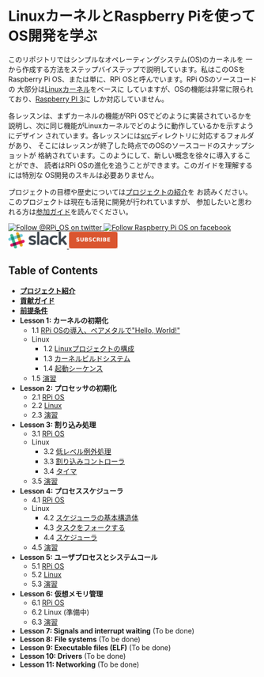 # LinuxカーネルとRaspberry Piを使ってOS開発を学ぶ

このリポジトリではシンプルなオペレーティングシステム(OS)のカーネルを
一から作成する方法をステップバイステップで説明しています。私はこのOSを
Raspberry Pi OS、または単に、RPi OSと呼んでいます。RPi OSのソースコードの
大部分は[Linuxカーネル](https://github.com/torvalds/linux)をベースに
していますが、OSの機能は非常に限られており、[Raspberry PI 3](https://www.raspberrypi.org/products/raspberry-pi-3-model-b/)に
しか対応していません。

各レッスンは、まずカーネルの機能がRPi OSでどのように実装されているかを説明し、次に同じ機能がLinuxカーネルでどのように動作しているかを示すようにデザイン
されています。各レッスンには[src](https://github.com/s-matyukevich/raspberry-pi-os/tree/master/src)ディレクトリに対応するフォルダがあり、
そこにはレッスンが終了した時点でのOSのソースコードのスナップショットが
格納されています。このようにして、新しい概念を徐々に導入することができ、
読者はRPi OSの進化を追うことができます。このガイドを理解するには特別な
OS開発のスキルは必要ありません。

プロジェクトの目標や歴史については[プロジェクトの紹介](translations/ja/Introduction.md)を
お読みください。このプロジェクトは現在も活発に開発が行われていますが、
参加したいと思われる方は[参加ガイド](translations/ja/Contributions.md)を読んでください。

<p>
  <a href="https://twitter.com/RPi_OS" target="_blank">
    <img src="https://raw.githubusercontent.com/s-matyukevich/raspberry-pi-os/master/images/twitter.png" alt="Follow @RPi_OS on twitter" height="34" >
  </a>

  <a href="https://www.facebook.com/groups/251043708976964/" target="_blank">
    <img src="https://raw.githubusercontent.com/s-matyukevich/raspberry-pi-os/master/images/facebook.png" alt="Follow Raspberry Pi OS on facebook" height="34" >
  </a>

  <a href="https://join.slack.com/t/rpi-os/shared_invite/enQtNDQ1NTg2ODc1MDEwLWVjMTZlZmMyZDE4OGEyYmMzNTY1YjljZjU5YWI1NDllOWEwMjI5YzVkM2RiMzliYjEzN2RlYmUzNzBiYmQyMjY" target="_blank">
    <img src="https://raw.githubusercontent.com/s-matyukevich/raspberry-pi-os/master/images/slack.png" alt="Join Raspberry Pi OS in slack" height="34" >
  </a>

  <a href="https://www.producthunt.com/upcoming/raspberry-pi-os" target="_blank">
    <img src="https://raw.githubusercontent.com/s-matyukevich/raspberry-pi-os/master/images/subscribe.png" alt="Subscribe for updates" height="34" >
  </a>
</p>

## Table of Contents

* **[プロジェクト紹介](translations/ja/Introduction.md)**
* **[貢献ガイド](translations/ja/Contributions.md)**
* **[前提条件](translations/ja/Prerequisites.md)**
* **Lesson 1: カーネルの初期化**
  * 1.1 [RPi OSの導入、ベアメタルで"Hello, World!"](translations/ja/lesson01/rpi-os.md)
  * Linux
    * 1.2 [Linuxプロジェクトの構成](translations/ja/lesson01/linux/project-structure.md)
    * 1.3 [カーネルビルドシステム](translations/ja/lesson01/linux/build-system.md)
    * 1.4 [起動シーケンス](translations/ja/lesson01/linux/kernel-startup.md)
  * 1.5 [演習](translations/ja/lesson01/exercises.md)
* **Lesson 2: プロセッサの初期化**
  * 2.1 [RPi OS](translations/ja/lesson02/rpi-os.md)
  * 2.2 [Linux](translations/ja/lesson02/linux.md)
  * 2.3 [演習](translations/ja/lesson02/exercises.md)
* **Lesson 3: 割り込み処理**
  * 3.1 [RPi OS](translations/ja/lesson03/rpi-os.md)
  * Linux
    * 3.2 [低レベル例外処理](translations/ja/lesson03/linux/low_level-exception_handling.md)
    * 3.3 [割り込みコントローラ](translations/ja/lesson03/linux/interrupt_controllers.md)
    * 3.4 [タイマ](translations/ja/lesson03/linux/timer.md)
  * 3.5 [演習](translations/ja/lesson03/exercises.md)
* **Lesson 4: プロセススケジューラ**
  * 4.1 [RPi OS](translations/ja/lesson04/rpi-os.md)
  * Linux
    * 4.2 [スケジューラの基本構造体](translations/ja/lesson04/linux/basic_structures.md)
    * 4.3 [タスクをフォークする](translations/ja/lesson04/linux/fork.md)
    * 4.4 [スケジューラ](translations/ja/lesson04/linux/scheduler.md)
  * 4.5 [演習](translations/ja/lesson04/exercises.md)
* **Lesson 5: ユーザプロセスとシステムコール**
  * 5.1 [RPi OS](translations/ja/lesson05/rpi-os.md)
  * 5.2 [Linux](translations/ja/lesson05/linux.md)
  * 5.3 [演習](translations/ja/lesson05/exercises.md)
* **Lesson 6: 仮想メモリ管理**
  * 6.1 [RPi OS](translations/ja/lesson06/rpi-os.md)
  * 6.2 Linux (準備中)
  * 6.3 [演習](translations/ja/lesson06/exercises.md)
* **Lesson 7: Signals and interrupt waiting** (To be done)
* **Lesson 8: File systems** (To be done)
* **Lesson 9: Executable files (ELF)** (To be done)
* **Lesson 10: Drivers** (To be done)
* **Lesson 11: Networking** (To be done)
